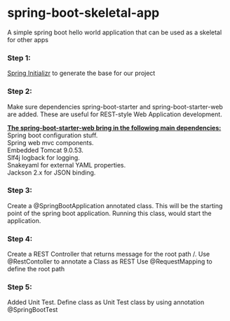 # spring-boot-skeletal-app
A simple spring boot hello world application that can be used as a skeletal for other apps

### Step 1:
[Spring Initializr](https://start.spring.io/) to generate the base for our project

### Step 2:
Make sure dependencies spring-boot-starter and spring-boot-starter-web are added. These are useful for REST-style Web Application development.

<b><u>The spring-boot-starter-web bring in the following main dependencies:</b></u>\
Spring boot configuration stuff.\
Spring web mvc components.\
Embedded Tomcat 9.0.53.\
Slf4j logback for logging.\
Snakeyaml for external YAML properties.\
Jackson 2.x for JSON binding.

### Step 3:
Create a @SpringBootApplication annotated class. This will be the starting point of the spring boot application. 
Running this class, would start the application.

### Step 4:
Create a REST Controller that returns message for the root path /. 
Use @RestContoller to annotate a Class as REST
Use @RequestMapping to define the root path

### Step 5:
Added Unit Test. Define class as Unit Test class by using annotation @SpringBootTest
